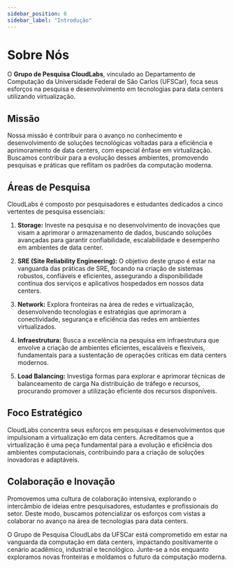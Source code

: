 ```yaml
---
sidebar_position: 0
sidebar_label: "Introdução"
---
```


# Sobre Nós

O **Grupo de Pesquisa CloudLabs**, vinculado ao Departamento de Computação da Universidade Federal de São Carlos (UFSCar), foca seus esforços na pesquisa e desenvolvimento em tecnologias para data centers utilizando virtualização.

## Missão

Nossa missão é contribuir para o avanço no conhecimento e desenvolvimento de soluções tecnológicas voltadas para a eficiência e aprimoramento de data centers, com especial ênfase em virtualização. Buscamos contribuir para a evolução desses ambientes, promovendo pesquisas e práticas que reflitam os padrões da computação moderna.

## Áreas de Pesquisa

CloudLabs é composto por pesquisadores e estudantes dedicados a cinco vertentes de pesquisa essenciais:

1. **Storage:**
   Investe na pesquisa e no desenvolvimento de inovações que visam a aprimorar o armazenamento de dados, buscando soluções avançadas para garantir confiabilidade, escalabilidade e desempenho em ambientes de data center.

2. **SRE (Site Reliability Engineering):**
   O objetivo deste grupo é estar na vanguarda das práticas de SRE, focando na criação de sistemas robustos, confiáveis e eficientes, assegurando a disponibilidade contínua dos serviços e aplicativos hospedados em nossos data centers.

3. **Network:**
   Explora fronteiras na área de redes e virtualização, desenvolvendo tecnologias e estratégias que aprimoram a conectividade, segurança e eficiência das redes em ambientes virtualizados.

4. **Infraestrutura:**
   Busca a excelência na pesquisa em infraestrutura que envolve a criação de ambientes eficientes, escaláveis e flexíveis, fundamentais para a sustentação de operações críticas em data centers modernos.

5. **Load Balancing:**
   Investiga formas para explorar e aprimorar técnicas de balanceamento de carga Na distribuição de tráfego e recursos, procurando promover a utilização eficiente dos recursos disponíveis.

## Foco Estratégico

CloudLabs concentra seus esforços em pesquisas e desenvolvimentos que impulsionam a virtualização em data centers. Acreditamos que a virtualização é uma peça fundamental para a evolução e eficiência dos ambientes computacionais, contribuindo para a criação de soluções inovadoras e adaptáveis.

## Colaboração e Inovação

Promovemos uma cultura de colaboração intensiva, explorando o intercâmbio de ideias entre pesquisadores, estudantes e profissionais do setor. Deste modo, buscamos potencializar os esforços com vistas a colaborar no avanço na área de tecnologias para data centers.

O Grupo de Pesquisa CloudLabs da UFSCar está comprometido em estar na vanguarda da computação em data centers, impactando positivamente o cenário acadêmico, industrial e tecnológico. Junte-se a nós enquanto exploramos novas fronteiras e moldamos o futuro da computação moderna.
